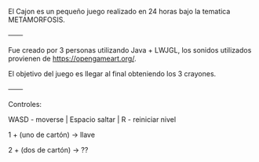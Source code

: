 El Cajon es un pequeño juego realizado en 24 horas bajo la tematica METAMORFOSIS.

───

Fue creado por 3 personas utilizando Java + LWJGL, los sonidos utilizados provienen de https://opengameart.org/.

El objetivo del juego es llegar al final obteniendo los 3 crayones.

───

Controles:

WASD - moverse | Espacio saltar | R    - reiniciar nivel

1 + (uno de cartón) -> llave

2 + (dos de cartón) -> ??
